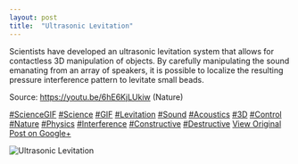```yaml
---
layout: post
title:  "Ultrasonic Levitation"
---
```


Scientists have developed an ultrasonic levitation system that allows for contactless 3D manipulation of objects. By carefully manipulating the sound emanating from an array of speakers, it is possible to localize the resulting pressure interference pattern to levitate small beads.  
  
Source: <https://youtu.be/6hE6KjLUkiw> (Nature)  
  
[#ScienceGIF](https://plus.google.com/s/%23ScienceGIF/posts) [#Science](https://plus.google.com/s/%23Science/posts) [#GIF](https://plus.google.com/s/%23GIF/posts) [#Levitation](https://plus.google.com/s/%23Levitation/posts) [#Sound](https://plus.google.com/s/%23Sound/posts) [#Acoustics](https://plus.google.com/s/%23Acoustics/posts) [#3D](https://plus.google.com/s/%233D/posts) [#Control](https://plus.google.com/s/%23Control/posts) [#Nature](https://plus.google.com/s/%23Nature/posts) [#Physics](https://plus.google.com/s/%23Physics/posts) [#Interference](https://plus.google.com/s/%23Interference/posts) [#Constructive](https://plus.google.com/s/%23Constructive/posts) [#Destructive](https://plus.google.com/s/%23Destructive/posts)
[View Original Post on Google+](https://plus.google.com/+ColinSullender/posts/EWCoUEoukzA)

![Ultrasonic Levitation](/assets/img/2015-11-13-Ultrasonic-Levitation.gif)
